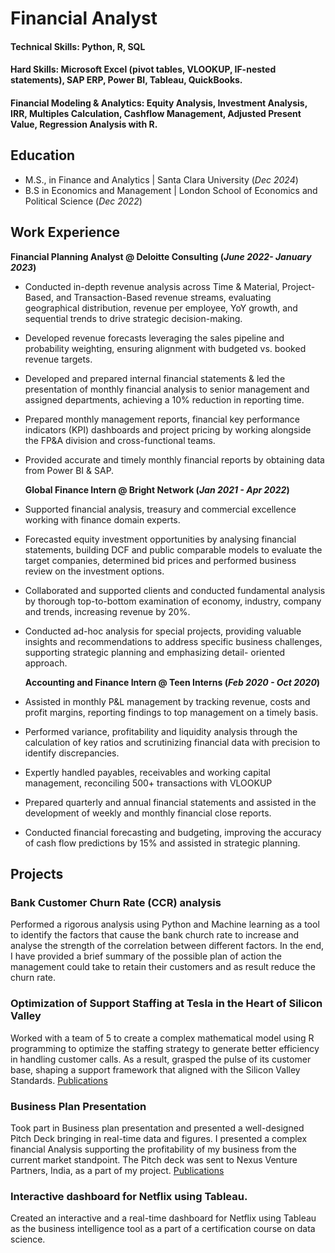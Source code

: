 # Financial Analyst 

#### Technical Skills: Python, R, SQL
#### Hard Skills: Microsoft Excel (pivot tables, VLOOKUP, IF-nested statements), SAP ERP, Power BI, Tableau, QuickBooks.
#### Financial Modeling & Analytics: Equity Analysis, Investment Analysis, IRR, Multiples Calculation, Cashflow Management, Adjusted Present Value, Regression Analysis with R.

## Education 
- M.S., in Finance and Analytics | Santa Clara University (_Dec 2024_)
- B.S in Economics and Management | London School of Economics and Political Science (_Dec 2022_)

## Work Experience 
**Financial Planning Analyst @ Deloitte Consulting (_June 2022- January 2023_)**
- Conducted in-depth revenue analysis across Time & Material, Project-Based, and Transaction-Based revenue streams, evaluating geographical distribution, revenue per employee, YoY growth, and sequential trends to drive strategic decision-making.
- Developed revenue forecasts leveraging the sales pipeline and probability weighting, ensuring alignment with budgeted vs. booked revenue targets.
- Developed and prepared internal financial statements & led the presentation of monthly financial analysis to senior management and assigned departments, achieving a 10% reduction in reporting time.
- Prepared monthly management reports, financial key performance indicators (KPI) dashboards and project pricing by working alongside the FP&A division and cross-functional teams.
- Provided accurate and timely monthly financial reports by obtaining data from Power BI & SAP.

  **Global Finance Intern @ Bright Network (_Jan 2021 - Apr 2022_)**
-	Supported financial analysis, treasury and commercial excellence working with finance domain experts.
- Forecasted equity investment opportunities by analysing financial statements, building DCF and public comparable models to evaluate the target companies, determined bid prices and performed business review on the investment options.
- Collaborated and supported clients and conducted fundamental analysis by thorough top-to-bottom examination of economy, industry, company and trends, increasing revenue by 20%.
- Conducted ad-hoc analysis for special projects, providing valuable insights and recommendations to address specific business challenges, supporting strategic planning and emphasizing detail- oriented approach.

  **Accounting and Finance Intern @ Teen Interns (_Feb 2020 - Oct 2020_)**
-	Assisted in monthly P&L management by tracking revenue, costs and profit margins, reporting findings to top management on a timely basis.
-	Performed variance, profitability and liquidity analysis through the calculation of key ratios and scrutinizing financial data with precision to identify discrepancies.
-	Expertly handled payables, receivables and working capital management, reconciling 500+ transactions with VLOOKUP
-	Prepared quarterly and annual financial statements and assisted in the development of weekly and monthly financial close reports.
- Conducted financial forecasting and budgeting, improving the accuracy of cash flow predictions by 15% and assisted in strategic planning.

## Projects
### Bank Customer Churn Rate (CCR) analysis
Performed a rigorous analysis using Python and Machine learning as a tool to identify the factors that cause the bank church rate to increase and analyse the strength of the correlation between different factors. In the end, I have provided a brief summary of the possible plan of action the management could take to retain their customers and as result reduce the churn rate.

### Optimization of Support Staffing at Tesla in the Heart of Silicon Valley
Worked with a team of 5 to create a complex mathematical model using R programming to optimize the staffing strategy to generate better efficiency in handling customer calls. As a result, grasped the pulse of its customer base, shaping a support framework that aligned with the Silicon Valley Standards.
[Publications](https://github.com/ajude1523/angelinajude.github.io/raw/main/Tesla%20Project%20Report.pdf)





### Business Plan Presentation
Took part in Business plan presentation and presented a well-designed Pitch Deck bringing in real-time data and figures. I presented a complex financial Analysis supporting the profitability of my business from the current market standpoint. The Pitch deck was sent to Nexus Venture Partners, India, as a part of my project.
[Publications](https://github.com/ajude1523/angelinajude.github.io/blob/main/X-Skull_Biz%20Plan_final%20.pptx)

### Interactive dashboard for Netflix using Tableau.
Created an interactive and a real-time dashboard for Netflix using Tableau as the business intelligence tool as a part of a certification course on data science.






